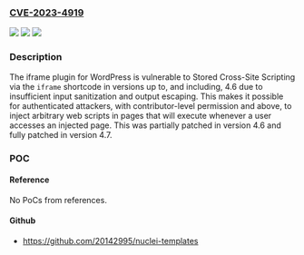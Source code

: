 ### [CVE-2023-4919](https://cve.mitre.org/cgi-bin/cvename.cgi?name=CVE-2023-4919)
![](https://img.shields.io/static/v1?label=Product&message=iframe&color=blue)
![](https://img.shields.io/static/v1?label=Version&message=*%3C%3D%204.6%20&color=brighgreen)
![](https://img.shields.io/static/v1?label=Vulnerability&message=CWE-79%20Improper%20Neutralization%20of%20Input%20During%20Web%20Page%20Generation%20('Cross-site%20Scripting')&color=brighgreen)

### Description

The iframe plugin for WordPress is vulnerable to Stored Cross-Site Scripting via the `iframe` shortcode in versions up to, and including, 4.6 due to insufficient input sanitization and output escaping. This makes it possible for authenticated attackers, with contributor-level permission and above, to inject arbitrary web scripts in pages that will execute whenever a user accesses an injected page. This was partially patched in version 4.6 and fully patched in version 4.7.

### POC

#### Reference
No PoCs from references.

#### Github
- https://github.com/20142995/nuclei-templates

